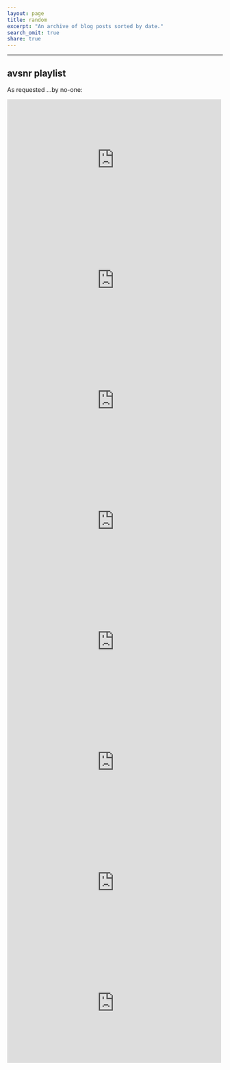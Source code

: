 ```yaml
---
layout: page
title: random
excerpt: "An archive of blog posts sorted by date."
search_omit: true
share: true
---
```



***


## avsnr playlist

As requested ...by no-one:

<iframe src="https://www.youtube.com/embed/_WjeWsiujmU" width="500" height="281" frameborder="0" webkitallowfullscreen mozallowfullscreen allowfullscreen></iframe>

<iframe src="https://www.youtube.com/embed/7655cAA_CTg" width="500" height="281" frameborder="0" webkitallowfullscreen mozallowfullscreen allowfullscreen></iframe>

<iframe src="https://www.youtube.com/embed/LaIWyhSXJ84" width="500" height="281" frameborder="0" webkitallowfullscreen mozallowfullscreen allowfullscreen></iframe>

<iframe src="https://www.youtube.com/embed/H9j8wyORyMQ" width="500" height="281" frameborder="0" webkitallowfullscreen mozallowfullscreen allowfullscreen></iframe>

<iframe src="https://www.youtube.com/embed/51Bpx63wkbA" width="500" height="281" frameborder="0" webkitallowfullscreen mozallowfullscreen allowfullscreen></iframe>

<iframe src="https://www.youtube.com/embed/RikyKv7zp7U" width="500" height="281" frameborder="0" webkitallowfullscreen mozallowfullscreen allowfullscreen></iframe>

<iframe src="https://player.vimeo.com/video/25900254" width="500" height="281" frameborder="0" webkitallowfullscreen mozallowfullscreen allowfullscreen></iframe>

<iframe src="https://www.youtube.com/embed/N_atFMCUJ1o" width="500" height="281" frameborder="0" webkitallowfullscreen mozallowfullscreen allowfullscreen></iframe>
